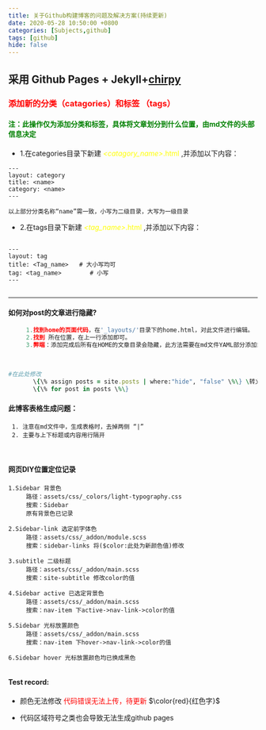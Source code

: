 ```yaml
---
title: 关于Github构建博客的问题及解决方案(持续更新)
date: 2020-05-28 10:50:00 +0800
categories: [Subjects,github]
tags: [github]
hide: false
---
```


##  采用 Github Pages + Jekyll+[chirpy](https://chirpy.cotes.info/posts/write-a-new-post/)


### <font color = red > 添加新的分类（catagories）和标签 （tags）</font> 
#### <font color = green > 注：此操作仅为添加分类和标签，具体将文章划分到什么位置，由md文件的头部信息决定</font>

- 1.在categories目录下新建<font color = yellow> *<catagory_name>*.html </font>,并添加以下内容：

```
---
layout: category
title: <name>
category: <name>
---

以上部分分类名称“name”需一致，小写为二级目录，大写为一级目录

```

- 2.在tags目录下新建<font color = yellow> *<tag_name>*.html </font>,并添加以下内容：

```

---
layout: tag
title: <Tag_name>   # 大小写均可
tag: <tag_name>        # 小写
---


```




---

#### 如何对post的文章进行隐藏?

```Python
     1.找到home的页面代码，在'_layouts/'目录下的home.html，对此文件进行编辑。
     2.找到 所在位置，在上一行添加即可。
     3.弊端：添加完成后所有在HOME的文章目录会隐藏，此方法需要在md文件YAML部分添加或，来自定义显示或不显示。
```

<br>


```Ruby
#在此处修改
       \{\% assign posts = site.posts | where:"hide", "false" \%\} \转义
       \{\% for post in posts \%\}

```

#### 此博客表格生成问题：
     1. 注意在md文件中，生成表格时，去掉两侧 “|”
     2. 主要与上下标题或内容用行隔开

<br>

#### 网页DIY位置定位记录

```
1.Sidebar 背景色
     路径：assets/css/_colors/light-typography.css
     搜索：Sidebar 
     原有背景色已记录

2.Sidebar-link 选定前字体色
     路径：assets/css/_addon/module.scss
     搜索：sidebar-links 将($color:此处为新颜色值)修改

3.subtitle 二级标题
     路径：assets/css/_addon/main.scss
     搜索：site-subtitle 修改color的值

4.Sidebar active 已选定背景色
     路径：assets/css/_addon/main.scss
     搜索：nav-item 下active->nav-link->color的值

5.Sidebar 光标放置颜色
     路径：assets/css/_addon/main.scss
     搜索：nav-item 下hover->nav-link->color的值

6.Sidebar hover 光标放置颜色均已换成黑色


```


#### Test record:
- 颜色无法修改
<font color=red> 代码错误无法上传，待更新  </font>
$\color{red}{红色字}$



- 代码区域符号之类也会导致无法生成github pages


#### 
